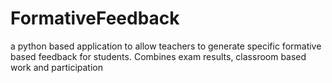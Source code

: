 # FormativeFeedback
a python based application to allow teachers to generate specific formative based feedback for students. Combines exam results, classroom based work and participation
